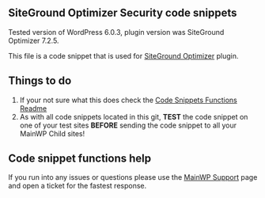 ## SiteGround Optimizer Security code snippets

Tested version of WordPress 6.0.3, plugin version was SiteGround Optimizer 7.2.5.

This file is a code snippet that is used for [SiteGround Optimizer](https://wordpress.org/plugins/sg-cachepress/) plugin. 

## Things to do

1. If your not sure what this does check the [Code Snippets Functions Readme](https://github.com/mainwp/Code-Snippets-Functions/blob/master/README.md)
2. As with all code snippets located in this git, **TEST** the code snippet on one of your test sites **BEFORE** sending the code snippet to all your MainWP Child sites!

## Code snippet functions help

If you run into any issues or questions please use the [MainWP Support](https://mainwp.com/support/) page and open a ticket for the fastest response.
